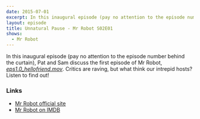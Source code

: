 ```yaml
---
date: 2015-07-01
excerpt: In this inaugural episode (pay no attention to the episode number behind the curtain), Pat and Sam discuss the first episode of Mr Robot. Critics are raving, but what think our intrepid hosts? Listen to find out!
layout: episode
title: Unnatural Pause - Mr Robot S02E01
shows:
  - Mr Robot
---
```


In this inaugural episode (pay no attention to the episode number behind the curtain), Pat and Sam discuss the first episode of Mr Robot, [*eps1.0_hellofriend.mov*][s01e01-imdb]. Critics are raving, but what think our intrepid hosts? Listen to find out!

### Links

* [Mr Robot official site][mr-robot-usa]
* [Mr Robot on IMDB][mr-robot-imdb]

[s01e01-imdb]:http://www.imdb.com/title/tt4652838/
[mr-robot-imdb]:http://www.imdb.com/title/tt4158110/
[mr-robot-usa]:http://www.usanetwork.com/mrrobot
